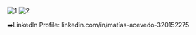 ![1](https://github.com/user-attachments/assets/93b9d95c-c180-42ee-9844-ebbed4620a50)
![2](https://github.com/user-attachments/assets/20c3bb3f-d8a1-41d3-8de6-4948683a5eec)

➡️LinkedIn Profile: linkedin.com/in/matías-acevedo-320152275
